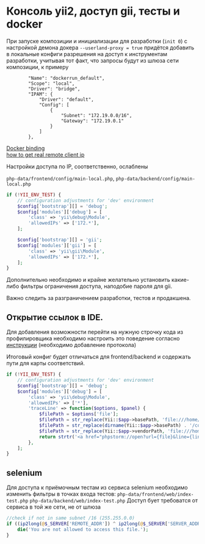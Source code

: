 # Консоль yii2, доступ gii, тесты и docker


При запуске композиции и инициализации для разработки (`init 0`) с настройкой демона докера `--userland-proxy = true` 
придётся добавить в локальные конфиги разрешения на доступ к инструментам разработки, учитывая тот факт, 
что запросы будут из шлюза сети композиции, к примеру
```
        "Name": "dockerrun_default",
        "Scope": "local",
        "Driver": "bridge",
        "IPAM": {
            "Driver": "default",
            "Config": [
                {
                    "Subnet": "172.19.0.0/16",
                    "Gateway": "172.19.0.1"
                }
            ]
        },

``` 
[Docker binding](https://docs.docker.com/engine/userguide/networking/default_network/binding/)  
[how to get real remote client ip](https://github.com/moby/moby/issues/15086)

Настройки доступа по IP, соответственно, ослаблены

`php-data/frontend/config/main-local.php`, `php-data/backend/config/main-local.php`
```php
if (!YII_ENV_TEST) {
    // configuration adjustments for 'dev' environment
    $config['bootstrap'][] = 'debug';
    $config['modules']['debug'] = [
        'class' => 'yii\debug\Module',
        'allowedIPs' => ['172.*'],
    ];

    $config['bootstrap'][] = 'gii';
    $config['modules']['gii'] = [
        'class' => 'yii\gii\Module',
        'allowedIPs' => ['172.*'],
    ];
}
```

Дополнительно необходимо и крайне желательно установить какие-либо фильтры ограничения доступа, наподобие пароля для gii.

Важно следить за разграничением разработки, тестов и продакшена.

## Открытие ссылок в IDE.
Для добавления возможности перейти на нужную строчку кода из профилировщика необходимо настроить это поведение согласно
[инструкции](https://github.com/yiisoft/yii2-debug/blob/master/README.md#open-files-in-ide) (необходимо добавление протокола) 

Итоговый конфиг будет отличаться для frontend/backend и содержать пути для карты соответствий.
```php
if (!YII_ENV_TEST) {
    // configuration adjustments for 'dev' environment
    $config['bootstrap'][] = 'debug';
    $config['modules']['debug'] = [
        'class' => 'yii\debug\Module',
        'allowedIPs' => ['*'],
        'traceLine' => function($options, $panel) {
            $filePath = $options['file'];
            $filePath = str_replace(Yii::$app->basePath, 'file:///home/dev/projects/docker-yii2-app-advanced-redis/php-data/backend', $filePath);
            $filePath = str_replace(dirname(Yii::$app->basePath) . '/common' , 'file:///home/dev/projects/docker-yii2-app-advanced-redis/php-data/common', $filePath);
            $filePath = str_replace(Yii::$app->vendorPath, 'file:///home/dev/projects/docker-yii2-app-advanced-redis/php-data/vendor', $filePath);
            return strtr('<a href="phpstorm://open?url={file}&line={line}">{file}:{line}</a>', ['{file}' => $filePath]);
        },
    ];
}
```


## selenium 
Для доступа к приёмочным тестам из сервиса selenium необходимо изменить фильтры в точках входа тестов:
`php-data/frontend/web/index-test.php` `php-data/backend/web/index-test.php`
Доступ бует требоватся от сервиса в той же сети, не от шлюза
```php
//check if not in same subnet /16 (255.255.0.0)
if ((ip2long(@$_SERVER['REMOTE_ADDR']) ^ ip2long(@$_SERVER['SERVER_ADDR'])) >= 2 ** 16) {
    die('You are not allowed to access this file.');
}
```